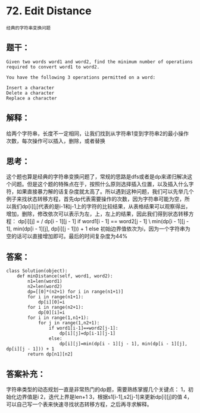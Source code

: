 # 72. Edit Distance
    经典的字符串变换问题
## 题干：
```
Given two words word1 and word2, find the minimum number of operations required to convert word1 to word2.

You have the following 3 operations permitted on a word:

Insert a character
Delete a character
Replace a character
```
## 解释：
给两个字符串，长度不一定相同，让我们找到从字符串1变到字符串2的最小操作次数，每次操作可以插入，删除，或者替换

## 思考：
这个题也算是经典的字符串变换问题了，常规的思路是dfs或者是dp来递归解决这个问题。但是这个题的特殊点在于，按照什么原则选择插入位置，以及插入什么字符，如果直接暴力解的话复杂度就太高了。所以遇到这种问题，我们可以先举几个例子来找状态转移方程，首先dp代表需要操作的次数，因为字符串可能为空，所以我们dp[i][j]代表的是i-1和j-1上的字符的比较结果，从表格结果可以观察得出，增加，删除，修改依次可以表示为左，上，左上的结果，因此我们得到状态转移方程：
dp[i][j] =      / dp[i - 1][j - 1]                                          if word1[i - 1] == word2[j - 1]
                \ min(dp[i - 1][j - 1], min(dp[i - 1][j], dp[i][j - 1])) + 1            else
初始边界值依次为i，因为一个字符串为空的话可以直接增加即可。最后的时间复杂度为44%

## 答案：
```
class Solution(object):
    def minDistance(self, word1, word2):
        n1=len(word1)
        n2=len(word2)
        dp=[[0]*(n2+1) for i in range(n1+1)]
        for i in range(n1+1):
            dp[i][0]=i
        for i in range(n2+1):
            dp[0][i]=i
        for i in range(1,n1+1):
            for j in range(1,n2+1):
                if word1[i-1]==word2[j-1]:
                    dp[i][j]=dp[i-1][j-1]
                else:
                    dp[i][j]=min(dp[i - 1][j - 1], min(dp[i - 1][j], dp[i][j - 1])) + 1
        return dp[n1][n2]
```
## 答案补充：
字符串类型的动态规划一直是非常热门的dp题，需要熟练掌握几个关键点：
1，初始化边界值是i
2，迭代上界是len+1
3，根据s1[i-1],s2[j-1]来更新dp[i][j]的值
4，可以自己写一个表来快速寻找状态转移方程，之后再寻求解释。

